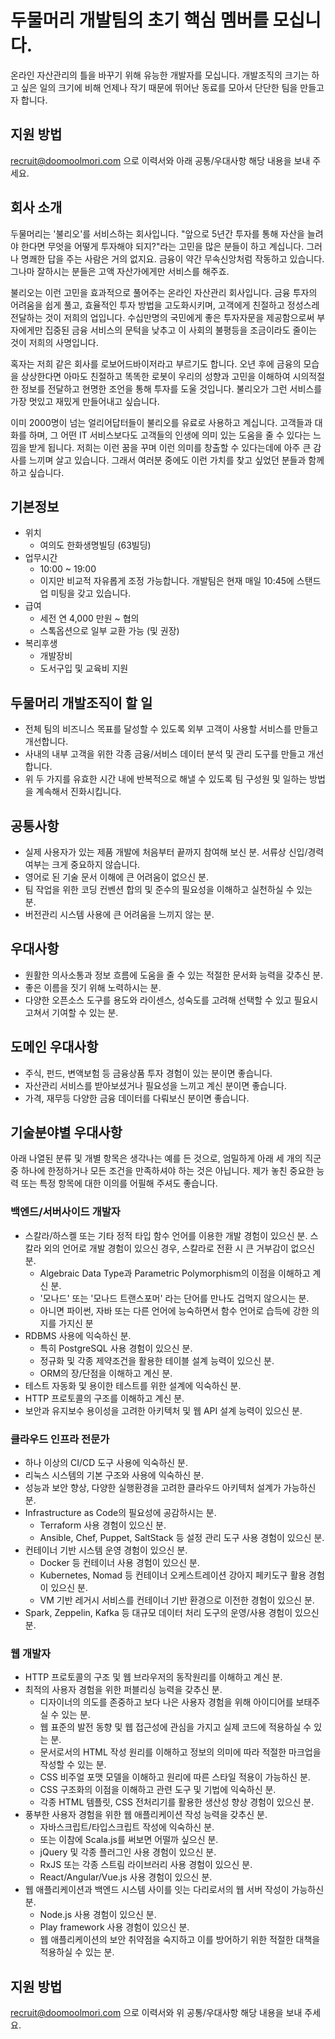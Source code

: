  # 두물머리 개발팀의 초기 핵심 멤버를 모십니다.

온라인 자산관리의 틀을 바꾸기 위해 유능한 개발자를 모십니다. 개발조직의 크기는 하고 싶은 일의 크기에 비해 언제나 작기 때문에 뛰어난 동료를 모아서 단단한 팀을 만들고자 합니다.



## 지원 방법

recruit@doomoolmori.com 으로 이력서와 아래 공통/우대사항 해당 내용을 보내 주세요.



## 회사 소개

두물머리는 '불리오'를 서비스하는 회사입니다. "앞으로 5년간 투자를 통해 자산을 늘려야 한다면 무엇을 어떻게 투자해야 
되지?"라는 고민을 많은 분들이 하고 계십니다. 그러나 명쾌한 답을 주는 사람은 거의 없지요. 금융이 약간 무속신앙처럼 작동하고 있습니다. 그나마 잘하시는 분들은 고액 자산가에게만 서비스를 해주죠.

불리오는 이런 고민을 효과적으로 풀어주는 온라인 자산관리 회사입니다. 금융 투자의 어려움을 쉽게 풀고, 효율적인 투자 방법을 고도화시키며, 고객에게 친절하고 정성스레 전달하는 것이 저희의 업입니다. 수십만명의 국민에게 좋은 투자자문을 제공함으로써 부자에게만 집중된 금융 서비스의 문턱을 낮추고 이 사회의 불평등을 조금이라도 줄이는 것이 저희의 사명입니다.

혹자는 저희 같은 회사를 로보어드바이저라고 부르기도 합니다. 오년 후에 금융의 모습을 상상한다면 아마도 친절하고 똑똑한 로봇이 우리의 성향과 고민을 이해하여 시의적절한 정보를 전달하고 현명한 조언을 통해 투자를 도울 것입니다. 불리오가 그런 서비스를 가장 멋있고 재밌게 만들어내고 싶습니다. 

이미 2000명이 넘는 얼리어답터들이 불리오를 유료로 사용하고 계십니다. 고객들과 대화를 하며, 그 어떤 IT 서비스보다도 고객들의 인생에 의미 있는 도움을 줄 수 있다는 느낌을 받게 됩니다. 저희는 이런 꿈을 꾸며 이런 의미를 창출할 수 있다는데에 아주 큰 감사를 느끼며 살고 있습니다. 그래서 여러분 중에도 이런 가치를 찾고 싶었던 분들과 함께 하고 싶습니다.



## 기본정보

- 위치
  - 여의도 한화생명빌딩 (63빌딩)
- 업무시간
  - 10:00 ~ 19:00
  - 이지만 비교적 자유롭게 조정 가능합니다. 개발팀은 현재 매일 10:45에 스탠드업 미팅을 갖고 있습니다.
- 급여
  - 세전 연 4,000 만원 ~ 협의
  - 스톡옵션으로 일부 교환 가능 (및 권장)
- 복리후생
  - 개발장비
  - 도서구입 및 교육비 지원



## 두물머리 개발조직이 할 일

- 전체 팀의 비즈니스 목표를 달성할 수 있도록 외부 고객이 사용할 서비스를 만들고 개선합니다.
- 사내의 내부 고객을 위한 각종 금융/서비스 데이터 분석 및 관리 도구를 만들고 개선합니다.
- 위 두 가지를 유효한 시간 내에 반복적으로 해낼 수 있도록 팀 구성원 및 일하는 방법을 계속해서 진화시킵니다.



## 공통사항

- 실제 사용자가 있는 제품 개발에 처음부터 끝까지 참여해 보신 분. 서류상 신입/경력 여부는 크게 중요하지 않습니다.
- 영어로 된 기술 문서 이해에 큰 어려움이 없으신 분.
- 팀 작업을 위한 코딩 컨벤션 합의 및 준수의 필요성을 이해하고 실천하실 수 있는 분.
- 버전관리 시스템 사용에 큰 어려움을 느끼지 않는 분.



## 우대사항

- 원활한 의사소통과 정보 흐름에 도움을 줄 수 있는 적절한 문서화 능력을 갖추신 분.
- 좋은 이름을 짓기 위해 노력하시는 분.
- 다양한 오픈소스 도구를 용도와 라이센스, 성숙도를 고려해 선택할 수 있고 필요시 고쳐서 기여할 수 있는 분.



## 도메인 우대사항

- 주식, 펀드, 변액보험 등 금융상품 투자 경험이 있는 분이면 좋습니다.
- 자산관리 서비스를 받아보셨거나 필요성을 느끼고 계신 분이면 좋습니다.
- 가격, 재무등 다양한 금융 데이터를 다뤄보신 분이면 좋습니다.



## 기술분야별 우대사항

아래 나열된 분류 및 개별 항목은 생각나는 예를 든 것으로, 엄밀하게 아래 세 개의 직군 중 하나에 한정하거나 모든 조건을 만족하셔야 하는 것은 아닙니다. 제가 놓친 중요한 능력 또는 특정 항목에 대한 이의를 어필해 주셔도 좋습니다. 



### 백엔드/서버사이드 개발자 

- 스칼라/하스켈 또는 기타 정적 타입 함수 언어를 이용한 개발 경험이 있으신 분. 스칼라 외의 언어로 개발 경험이 있으신 경우, 스칼라로 전환 시 큰 거부감이 없으신 분.
  - Algebraic Data Type과 Parametric Polymorphism의 이점을 이해하고 계신 분.
  - '모나드' 또는 '모나드 트랜스포머' 라는 단어를 만나도 겁먹지 않으시는 분.
  - 아니면 파이썬, 자바 또는 다른 언어에 능숙하면서 함수 언어로 습득에 강한 의지를 가지신 분
- RDBMS 사용에 익숙하신 분.
  - 특히 PostgreSQL 사용 경험이 있으신 분.
  - 정규화 및 각종 제약조건을 활용한 테이블 설계 능력이 있으신 분.
  - ORM의 장/단점을 이해하고 계신 분.
- 테스트 자동화 및 용이한 테스트를 위한 설계에 익숙하신 분.
- HTTP 프로토콜의 구조를 이해하고 계신 분.
- 보안과 유지보수 용이성을 고려한 아키텍처 및 웹 API 설계 능력이 있으신 분.



### 클라우드 인프라 전문가

- 하나 이상의 CI/CD 도구 사용에 익숙하신 분.
- 리눅스 시스템의 기본 구조와 사용에 익숙하신 분.
- 성능과 보안 향상, 다양한 실행환경을 고려한 클라우드 아키텍처 설계가 가능하신 분.
- Infrastructure as Code의 필요성에 공감하시는 분.
  - Terraform 사용 경험이 있으신 분.
  - Ansible, Chef, Puppet, SaltStack 등 설정 관리 도구 사용 경험이 있으신 분.
- 컨테이너 기반 시스템 운영 경험이 있으신 분.
  - Docker 등 컨테이너 사용 경험이 있으신 분.
  - Kubernetes, Nomad 등 컨테이너 오케스트레이션 강아지 페키도구 활용 경험이 있으신 분.
  - VM 기반 레거시 서비스를 컨테이너 기반 환경으로 이전한 경험이 있으신 분.
- Spark, Zeppelin, Kafka 등 대규모 데이터 처리 도구의 운영/사용 경험이 있으신 분.



### 웹 개발자

- HTTP 프로토콜의 구조 및 웹 브라우저의 동작원리를 이해하고 계신 분.
- 최적의 사용자 경험을 위한 퍼블리싱 능력을 갖추신 분.
  - 디자이너의 의도를 존중하고 보다 나은 사용자 경험을 위해 아이디어를 보태주실 수 있는 분.
  - 웹 표준의 발전 동향 및 웹 접근성에 관심을 가지고 실제 코드에 적용하실 수 있는 분.
  - 문서로서의 HTML 작성 원리를 이해하고 정보의 의미에 따라 적절한 마크업을 작성할 수 있는 분.
  - CSS 비주얼 포맷 모델을 이해하고 원리에 따른 스타일 적용이 가능하신 분.
  - CSS 구조화의 이점을 이해하고 관련 도구 및 기법에 익숙하신 분.
  - 각종 HTML 템플릿, CSS 전처리기를 활용한 생산성 향상 경험이 있으신 분.
- 풍부한 사용자 경험을 위한 웹 애플리케이션 작성 능력을 갖추신 분.
  - 자바스크립트/타입스크립트 작성에 익숙하신 분.
  - 또는 이참에 Scala.js를 써보면 어떨까 싶으신 분.
  - jQuery 및 각종 플러그인 사용 경험이 있으신 분.
  - RxJS 또는 각종 스트림 라이브러리 사용 경험이 있으신 분.
  - React/Angular/Vue.js 사용 경험이 있으신 분.
- 웹 애플리케이션과 백엔드 시스템 사이를 잇는 다리로서의 웹 서버 작성이 가능하신 분.
  - Node.js 사용 경험이 있으신 분.
  - Play framework 사용 경험이 있으신 분.
  - 웹 애플리케이션의 보안 취약점을 숙지하고 이를 방어하기 위한 적절한 대책을 적용하실 수 있는 분.



## 지원 방법

recruit@doomoolmori.com 으로 이력서와 위 공통/우대사항 해당 내용을 보내 주세요.
